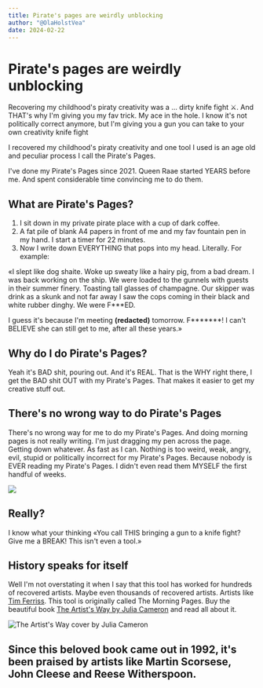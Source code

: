 ```yaml
---
title: Pirate's pages are weirdly unblocking
author: "@OlaHolstVea"
date: 2024-02-22
---
```


# Pirate's pages are weirdly unblocking

Recovering my childhood's piraty creativity was a ... dirty knife fight ⚔️. And THAT's why I'm giving you my fav trick. My ace in the hole. I know it's not politically correct anymore, but I'm giving you a gun you can take to your own creativity knife fight

I recovered my childhood's piraty creativity and one tool I used is an age old and peculiar process I call the Pirate's Pages.

I've done my Pirate's Pages since 2021.
Queen Raae started YEARS before me. And spent considerable time convincing me to do them.

## What are Pirate's Pages?

1. I sit down in my private pirate place with a cup of dark coffee.
2. A fat pile of blank A4 papers in front of me and my fav fountain pen in my hand. I start a timer for 22 minutes.
3. Now I write down EVERYTHING that pops into my head. Literally. For example:

«I slept like dog shaite. Woke up sweaty like a hairy pig, from a bad dream. I was back working on the ship. We were loaded to the gunnels with guests in their summer finery. Toasting tall glasses of champagne. Our skipper was drink as a skunk and not far away I saw the cops coming in their black and white rubber dinghy. We were F***ED.

I guess it's because I'm meeting **(redacted)** tomorrow. F*******! I can't BELIEVE she can still get to me, after all these years.»

## Why do I do Pirate's Pages?

Yeah it's BAD shit, pouring out. And it's REAL. That is the  WHY right there, I get the BAD shit OUT with my Pirate's Pages. That makes it easier to get my creative stuff out.

## There's no wrong way to do Pirate's Pages

There's no wrong way for me to do my Pirate's Pages. And doing morning pages is not really writing. I'm just dragging my pen across the page. Getting down whatever. As fast as I can. Nothing is too weird, weak, angry, evil, stupid or politically incorrect for my Pirate's Pages. Because nobody is EVER reading my Pirate's Pages. I didn't even read them MYSELF the first handful of weeks.

![](https://pbs.twimg.com/media/GHf_nzKW8AAWGLi?format=jpg&name=large)

## Really?

I know what your thinking «You call THIS bringing a gun to a knife fight? Give me a BREAK! This isn't even a tool.»

## History speaks for itself

Well I'm not overstating it when I say that this tool has worked for hundreds of recovered artists. Maybe even thousands of recovered artists. Artists like [Tim Ferriss](https://tim.blog/2015/01/15/morning-pages/). This tool is originally called The Morning Pages. Buy the beautiful book [The Artist's Way by Julia Cameron](https://www.amazon.com/Artists-Way-Spiritual-Higher-Creativity-ebook/dp/B083X758NX/) and read all about it.

![The Artist's Way cover by Julia Cameron](https://m.media-amazon.com/images/I/81bwx11MQQL._SL1500_.jpg)

Since this beloved book came out in 1992, it's been praised by artists like Martin Scorsese, John Cleese and Reese Witherspoon.
-----


